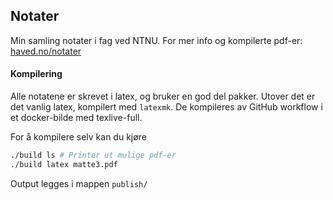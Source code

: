 ## Notater
Min samling notater i fag ved NTNU.
For mer info og kompilerte pdf-er: [haved.no/notater](haved.no/notater)

#### Kompilering
Alle notatene er skrevet i latex, og bruker en god del pakker.
Utover det er det vanlig latex, kompilert med `latexmk`.
De kompileres av GitHub workflow i et docker-bilde med texlive-full.

For å kompilere selv kan du kjøre
``` bash
./build ls # Printer ut mulige pdf-er
./build latex matte3.pdf
```
Output legges i mappen `publish/`








